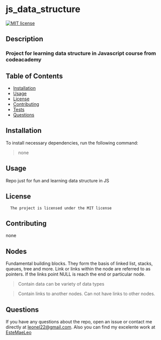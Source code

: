 # js_data_structure

[![MIT license](https://img.shields.io/badge/License-MIT-blue.svg)](https://lbesson.mit-license.org/)

## Description

### Project for learning data structure in Javascript course from codeacademy

## Table of Contents

- [Installation](#installation)
- [Usage](#usage)
- [License](#license)
- [Contributing](#contributing)
- [Tests](#tests)
- [Questions](#questions)

## Installation

To install necessary dependencies, run the following command:

> none

## Usage

Repo just for fun and learning data structure in JS

## License

      The project is licensed under the MIT license

## Contributing

none

## Nodes

Fundamental building blocks. They form the basis of linked list, stacks, queues, tree and more.
Link or links within the node are referred to as pointers. If the links point NULL is reach the end or particular node.

> Contain data can be variety of data types

> Contain links to another nodes. Can not have links to other nodes.

## Questions

If you have any questions about the repo, open an issue or contact me directly at <leonel22@gmail.com>. Also you can find my excelente work at [EsteMaeLeo](https://www.github.com/EsteMaeLeo)
